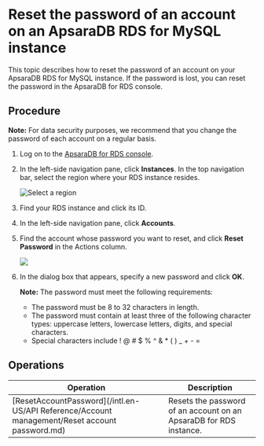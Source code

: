 # Reset the password of an account on an ApsaraDB RDS for MySQL instance

This topic describes how to reset the password of an account on your ApsaraDB RDS for MySQL instance. If the password is lost, you can reset the password in the ApsaraDB for RDS console.

## Procedure

**Note:** For data security purposes, we recommend that you change the password of each account on a regular basis.

1.  Log on to the [ApsaraDB for RDS console](https://rds.console.aliyun.com/).

2.  In the left-side navigation pane, click **Instances**. In the top navigation bar, select the region where your RDS instance resides.

    ![Select a region](https://static-aliyun-doc.oss-cn-hangzhou.aliyuncs.com/assets/img/en-US/8651559951/p36543.png)

3.  Find your RDS instance and click its ID.

4.  In the left-side navigation pane, click **Accounts**.

5.  Find the account whose password you want to reset, and click **Reset Password** in the Actions column.

    ![](https://static-aliyun-doc.oss-cn-hangzhou.aliyuncs.com/assets/img/en-US/6250359951/p4157.png)

6.  In the dialog box that appears, specify a new password and click **OK**.

    **Note:** The password must meet the following requirements:

    -   The password must be 8 to 32 characters in length.
    -   The password must contain at least three of the following character types: uppercase letters, lowercase letters, digits, and special characters.
    -   Special characters include ! @ \# $ % ^ & \* \( \) \_ + - =

## Operations

|Operation|Description|
|---------|-----------|
|[ResetAccountPassword](/intl.en-US/API Reference/Account management/Reset account password.md)|Resets the password of an account on an ApsaraDB for RDS instance.|

